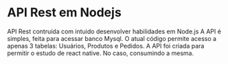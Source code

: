 # API Rest em Nodejs
API Rest contruída com intuido desenvolver habilidades em Node.js
A API é simples, feita para acessar banco Mysql. 
O atual código permite acesso a apenas 3 tabelas: Usuários, Produtos e Pedidos.
A API foi criada para permitir o estudo de react native. No caso, consumindo a mesma.
